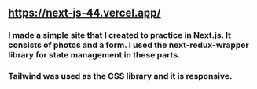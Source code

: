 ## https://next-js-44.vercel.app/

### I made a simple site that I created to practice in Next.js. It consists of photos and a form. I used the next-redux-wrapper library for state management in these parts.
### Tailwind was used as the CSS library and it is responsive.
